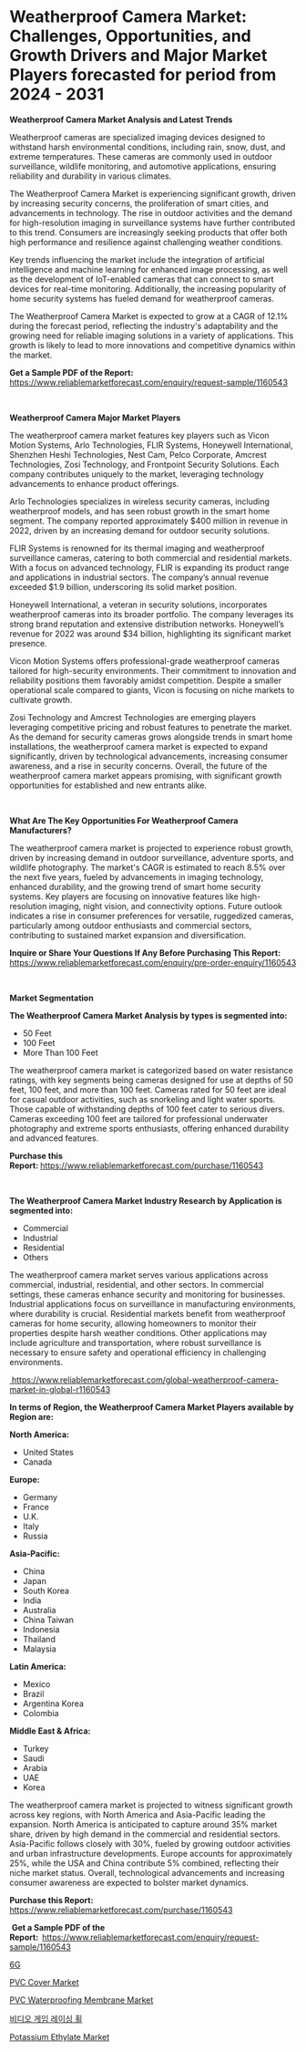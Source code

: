 <p><h1>Weatherproof Camera Market: Challenges, Opportunities, and Growth Drivers and Major Market Players forecasted for period from 2024 - 2031</h1></p><p><strong>Weatherproof Camera Market Analysis and Latest Trends</strong></p>
<p><p>Weatherproof cameras are specialized imaging devices designed to withstand harsh environmental conditions, including rain, snow, dust, and extreme temperatures. These cameras are commonly used in outdoor surveillance, wildlife monitoring, and automotive applications, ensuring reliability and durability in various climates.</p><p>The Weatherproof Camera Market is experiencing significant growth, driven by increasing security concerns, the proliferation of smart cities, and advancements in technology. The rise in outdoor activities and the demand for high-resolution imaging in surveillance systems have further contributed to this trend. Consumers are increasingly seeking products that offer both high performance and resilience against challenging weather conditions.</p><p>Key trends influencing the market include the integration of artificial intelligence and machine learning for enhanced image processing, as well as the development of IoT-enabled cameras that can connect to smart devices for real-time monitoring. Additionally, the increasing popularity of home security systems has fueled demand for weatherproof cameras.</p><p>The Weatherproof Camera Market is expected to grow at a CAGR of 12.1% during the forecast period, reflecting the industry's adaptability and the growing need for reliable imaging solutions in a variety of applications. This growth is likely to lead to more innovations and competitive dynamics within the market.</p></p>
<p><strong>Get a Sample PDF of the Report:&nbsp;</strong> <a href="https://www.reliablemarketforecast.com/enquiry/request-sample/1160543">https://www.reliablemarketforecast.com/enquiry/request-sample/1160543</a></p>
<p>&nbsp;</p>
<p><strong>Weatherproof Camera Major Market Players</strong></p>
<p><p>The weatherproof camera market features key players such as Vicon Motion Systems, Arlo Technologies, FLIR Systems, Honeywell International, Shenzhen Heshi Technologies, Nest Cam, Pelco Corporate, Amcrest Technologies, Zosi Technology, and Frontpoint Security Solutions. Each company contributes uniquely to the market, leveraging technology advancements to enhance product offerings.</p><p>Arlo Technologies specializes in wireless security cameras, including weatherproof models, and has seen robust growth in the smart home segment. The company reported approximately $400 million in revenue in 2022, driven by an increasing demand for outdoor security solutions.</p><p>FLIR Systems is renowned for its thermal imaging and weatherproof surveillance cameras, catering to both commercial and residential markets. With a focus on advanced technology, FLIR is expanding its product range and applications in industrial sectors. The company’s annual revenue exceeded $1.9 billion, underscoring its solid market position.</p><p>Honeywell International, a veteran in security solutions, incorporates weatherproof cameras into its broader portfolio. The company leverages its strong brand reputation and extensive distribution networks. Honeywell’s revenue for 2022 was around $34 billion, highlighting its significant market presence.</p><p>Vicon Motion Systems offers professional-grade weatherproof cameras tailored for high-security environments. Their commitment to innovation and reliability positions them favorably amidst competition. Despite a smaller operational scale compared to giants, Vicon is focusing on niche markets to cultivate growth.</p><p>Zosi Technology and Amcrest Technologies are emerging players leveraging competitive pricing and robust features to penetrate the market. As the demand for security cameras grows alongside trends in smart home installations, the weatherproof camera market is expected to expand significantly, driven by technological advancements, increasing consumer awareness, and a rise in security concerns. Overall, the future of the weatherproof camera market appears promising, with significant growth opportunities for established and new entrants alike.</p></p>
<p>&nbsp;</p>
<p><strong>What Are The Key Opportunities For Weatherproof Camera Manufacturers?</strong></p>
<p><p>The weatherproof camera market is projected to experience robust growth, driven by increasing demand in outdoor surveillance, adventure sports, and wildlife photography. The market's CAGR is estimated to reach 8.5% over the next five years, fueled by advancements in imaging technology, enhanced durability, and the growing trend of smart home security systems. Key players are focusing on innovative features like high-resolution imaging, night vision, and connectivity options. Future outlook indicates a rise in consumer preferences for versatile, ruggedized cameras, particularly among outdoor enthusiasts and commercial sectors, contributing to sustained market expansion and diversification.</p></p>
<p><strong>Inquire or Share Your Questions If Any Before Purchasing This Report:</strong> <a href="https://www.reliablemarketforecast.com/enquiry/pre-order-enquiry/1160543">https://www.reliablemarketforecast.com/enquiry/pre-order-enquiry/1160543</a></p>
<p>&nbsp;</p>
<p><strong>Market Segmentation</strong></p>
<p><strong>The Weatherproof Camera Market Analysis by types is segmented into:</strong></p>
<p><ul><li>50 Feet</li><li>100 Feet</li><li>More Than 100 Feet</li></ul></p>
<p><p>The weatherproof camera market is categorized based on water resistance ratings, with key segments being cameras designed for use at depths of 50 feet, 100 feet, and more than 100 feet. Cameras rated for 50 feet are ideal for casual outdoor activities, such as snorkeling and light water sports. Those capable of withstanding depths of 100 feet cater to serious divers. Cameras exceeding 100 feet are tailored for professional underwater photography and extreme sports enthusiasts, offering enhanced durability and advanced features.</p></p>
<p><strong>Purchase this Report:&nbsp;</strong><a href="https://www.reliablemarketforecast.com/purchase/1160543">https://www.reliablemarketforecast.com/purchase/1160543</a></p>
<p>&nbsp;</p>
<p><strong>The Weatherproof Camera Market Industry Research by Application is segmented into:</strong></p>
<p><ul><li>Commercial</li><li>Industrial</li><li>Residential</li><li>Others</li></ul></p>
<p><p>The weatherproof camera market serves various applications across commercial, industrial, residential, and other sectors. In commercial settings, these cameras enhance security and monitoring for businesses. Industrial applications focus on surveillance in manufacturing environments, where durability is crucial. Residential markets benefit from weatherproof cameras for home security, allowing homeowners to monitor their properties despite harsh weather conditions. Other applications may include agriculture and transportation, where robust surveillance is necessary to ensure safety and operational efficiency in challenging environments.</p></p>
<p><a href="https://www.reliablemarketforecast.com/global-weatherproof-camera-market-in-global-r1160543">&nbsp;https://www.reliablemarketforecast.com/global-weatherproof-camera-market-in-global-r1160543</a></p>
<p><strong>In terms of Region, the Weatherproof Camera Market Players available by Region are:</strong></p>
<p>
    <p> <strong> North America: </strong>
        <ul>
            <li>United States</li>
            <li>Canada</li>
        </ul>
        </p> 
    <p> <strong> Europe: </strong>
        <ul>
            <li>Germany</li>
            <li>France</li>
            <li>U.K.</li>
            <li>Italy</li>
            <li>Russia</li>
        </ul>
        </p> 
    <p> <strong> Asia-Pacific: </strong>
        <ul>
            <li>China</li>
            <li>Japan</li>
            <li>South Korea</li>
            <li>India</li>
            <li>Australia</li>
            <li>China Taiwan</li>
            <li>Indonesia</li>
            <li>Thailand</li>
            <li>Malaysia</li>
        </ul>
        </p> 
    <p> <strong> Latin America: </strong>
        <ul>
            <li>Mexico</li>
            <li>Brazil</li>
            <li>Argentina Korea</li>
            <li>Colombia</li>
        </ul>
        </p> 
    <p> <strong> Middle East & Africa: </strong>
        <ul>
            <li>Turkey</li>
            <li>Saudi</li>
            <li>Arabia</li>
            <li>UAE</li>
            <li>Korea</li>
        </ul>
    </p>
    </p>
<p><p>The weatherproof camera market is projected to witness significant growth across key regions, with North America and Asia-Pacific leading the expansion. North America is anticipated to capture around 35% market share, driven by high demand in the commercial and residential sectors. Asia-Pacific follows closely with 30%, fueled by growing outdoor activities and urban infrastructure developments. Europe accounts for approximately 25%, while the USA and China contribute 5% combined, reflecting their niche market status. Overall, technological advancements and increasing consumer awareness are expected to bolster market dynamics.</p></p>
<p><strong>Purchase this Report: </strong><a href="https://www.reliablemarketforecast.com/purchase/1160543">https://www.reliablemarketforecast.com/purchase/1160543</a></p>
<p>&nbsp;<strong>Get a Sample PDF of the Report:&nbsp;&nbsp;</strong><a href="https://www.reliablemarketforecast.com/enquiry/request-sample/1160543">https://www.reliablemarketforecast.com/enquiry/request-sample/1160543</a></p>
<p><strong></strong></p>
<p><p><a href="https://medium.com/@dannyharber2023/6g-market-%E3%81%AF-%E3%82%B3%E3%82%B9%E3%83%88%E7%AE%A1%E7%90%86%E3%81%A8%E5%8A%B9%E7%8E%87%E5%90%91%E4%B8%8A%E3%82%92%E5%84%AA%E5%85%88%E3%81%97%E3%81%BE%E3%81%99-%E3%81%95%E3%82%89%E3%81%AB-%E5%A0%B1%E5%91%8A%E6%9B%B8%E3%81%AF%E5%B8%82%E5%A0%B4%E3%81%AE%E9%9C%80%E8%A6%81%E9%9D%A2%E3%81%A8%E4%BE%9B%E7%B5%A6%E9%9D%A2%E3%81%AE%E4%B8%A1%E6%96%B9%E3%82%92%E3%82%AB%E3%83%90%E3%83%BC%E3%81%97%E3%81%A6%E3%81%84%E3%81%BE%E3%81%99-6g-%E5%B8%82%E5%A0%B4%E3%81%AF-2024-%E3%81%8B%E3%82%89-5-7-4c2f1eac4473">6G</a></p><p><a href="https://issuu.com/reportprime-2/docs/pvc-cover-market-size-2030.pptx_8e4efd62ac2fe8">PVC Cover Market</a></p><p><a href="https://issuu.com/reportprime-2/docs/pvc-waterproofing-membrane-market-s_2c1d22f3e719f5">PVC Waterproofing Membrane Market</a></p><p><a href="https://medium.com/@mujgankortalih/%EB%B9%84%EB%94%94%EC%98%A4-%EA%B2%8C%EC%9E%84-%EB%A0%88%EC%9D%B4%EC%8B%B1-%ED%9C%A0-%EC%8B%9C%EC%9E%A5-%EB%B6%84%EC%84%9D-%EB%B3%B4%EA%B3%A0%EC%84%9C-2024%EB%85%84%EB%B6%80%ED%84%B0-2031%EB%85%84%EA%B9%8C%EC%A7%80-%EC%A7%80%EC%97%AD-%EC%9C%A0%ED%98%95-%ED%8F%AC%EC%8A%A4-%ED%94%BC%EB%93%9C%EB%B0%B1-%EC%8A%A4%ED%8B%B0%EC%96%B4%EB%A7%81-%ED%9C%A0-%EB%B9%84%ED%8F%AC%EC%8A%A4-%ED%94%BC%EB%93%9C%EB%B0%B1-%EC%8A%A4%ED%8B%B0%EC%96%B4%EB%A7%81-%ED%9C%A0-%EB%B0%8F-%EC%9A%A9%EB%8F%84-%EA%B0%80%EC%A0%95%EC%9A%A9-%EC%83%81%EC%97%85%EC%9A%A9-%EC%97%90-%EB%8C%80%ED%95%9C-0c6913ef95b0">비디오 게임 레이싱 휠</a></p><p><a href="https://www.linkedin.com/pulse/potassium-ethylate-market-share-analysis-growth-trends-forecasts-b4ouf?trackingId=9ZbpzYMUSXWTO02LO5Vy8A%3D%3D">Potassium Ethylate Market</a></p></p>
